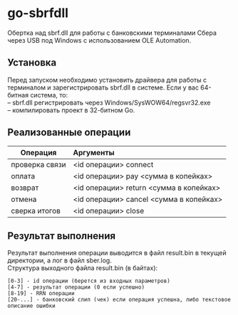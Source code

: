 # go-sbrfdll
Обертка над sbrf.dll для работы с банковскими терминалами Сбера через USB под Windows с использованием OLE Automation.

## Установка
Перед запуском необходимо установить драйвера для работы с терминалом и зарегистрировать sbrf.dll в системе.
Если у вас 64-битная система, то:
<br>– sbrf.dll регистрировать через Windows/SysWOW64/regsvr32.exe
<br>– компилировать проект в 32-битном Go.

## Реализованные операции
| Операция       | Аргументы                                     |
|----------------|:----------------------------------------------|
| проверка связи | <id операции> connect                         |
| оплата         | <id операции> pay <сумма в копейках>          |
| возврат        | <id операции> return <сумма в копейках> <RRN> |
| отмена         | <id операции> cancel <сумма в копейках> <RRN> |
| сверка итогов  | <id операции> close                           |

## Результат выполнения
Результат выполнения операции выводится в файл result.bin в текущей директории, а лог в файл sber.log.
<br>Структура выходного файла result.bin (в байтах):
```
[0-3] - id операции (берется из входных параметров)
[4-7] - результат операции (0 если успешно)
[8-19] - RRN операции
[20-...] - банковский слип (чек) если операция успешна, либо текстовое описание ошибки
```